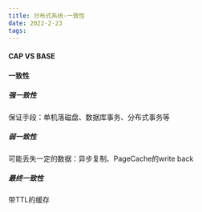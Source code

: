 ```yaml
---
title: 分布式系统-一致性
date: 2022-2-23
tags:
---
```


#### CAP VS BASE

#### 一致性

##### 强一致性

保证手段：单机落磁盘、数据库事务、分布式事务等

##### 弱一致性

可能丢失一定的数据：异步复制、PageCache的write back

##### 最终一致性

带TTL的缓存
